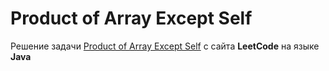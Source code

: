 # Product of Array Except Self
Решение задачи [Product of Array Except Self](https://leetcode.com/problems/product-of-array-except-self/) с сайта **LeetCode** на языке **Java**